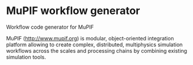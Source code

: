 # MuPIF workflow generator
Workflow code generator for MuPIF

MuPIF (http://www.mupif.org) is modular, object-oriented integration platform allowing to create complex, distributed, multiphysics simulation workflows across the scales and processing chains by combining existing simulation tools.

